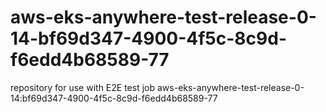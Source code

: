 # aws-eks-anywhere-test-release-0-14-bf69d347-4900-4f5c-8c9d-f6edd4b68589-77
repository for use with E2E test job aws-eks-anywhere-test-release-0-14:bf69d347-4900-4f5c-8c9d-f6edd4b68589-77
